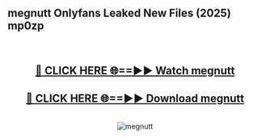 <h2>megnutt Onlyfans Leaked New Files (2025) mp0zp</h2>
<br>
<div align="center">
<h2><a href="https://mediafiles.top/megnutt&ref=git" rel="nofollow">🔴 CLICK HERE 🌐==►► Watch megnutt</a></h2>
<h2><a href="https://mediafiles.top/megnutt&ref=git" rel="nofollow">🔴 CLICK HERE 🌐==►► Download megnutt</a></h2>
<br>
<a href="https://mediafiles.top/megnutt&ref=git" rel="nofollow" data-target="animated-image.originalLink"><img src="https://i.ibb.co.com/xMMVF88/686577567.gif" alt="megnutt" style="max-width: 100%; display: inline-block;" data-target="animated-image.originalImage"></a>
</div>
<br>
<br>